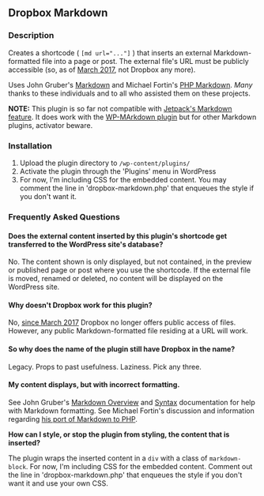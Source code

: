 ## Dropbox Markdown 

### Description 

Creates a shortcode ( `[md url="..."]` ) that inserts an external Markdown-formatted file into a page or post. The external file's URL must be publicly accessible (so, as of [March 2017](https://www.dropbox.com/help/files-folders/public-folder), not Dropbox any more).  

Uses John Gruber's [Markdown](http://daringfireball.net/projects/markdown/) and Michael Fortin's [PHP Markdown](http://michelf.com/projects/php-markdown/). *Many* thanks to these individuals and to all who assisted them on these projects.  

**NOTE:** This plugin is so far not compatible with [Jetpack's Markdown feature](https://jetpack.com/support/markdown/). It does work with the [WP-MArkdown plugin](https://wordpress.org/plugins/wp-markdown/) but for other Markdown plugins, activator beware.  

### Installation 

1. Upload the plugin directory to `/wp-content/plugins/` 
1. Activate the plugin through the 'Plugins' menu in WordPress
1. For now, I'm including CSS for the embedded content. You may comment the line in 'dropbox-markdown.php' that enqueues the style if you don't want it.


### Frequently Asked Questions 

#### Does the external content inserted by this plugin's shortcode get transferred to the WordPress site's database?

No. The content shown is only displayed, but not contained, in the preview or published page or post where you use the shortcode. If the external file is moved, renamed or deleted, no content will be displayed on the WordPress site.

#### Why doesn't Dropbox work for this plugin?

No, [since March 2017](https://www.dropbox.com/help/files-folders/public-folder) Dropbox no longer offers public access of files. However, any public Markdown-formatted file residing at a URL will work.

#### So why does the name of the plugin still have Dropbox in the name?

Legacy. Props to past usefulness. Laziness. Pick any three.

#### My content displays, but with incorrect formatting.

See John Gruber's [Markdown Overview](http://daringfireball.net/projects/markdown/) and [Syntax](http://daringfireball.net/projects/markdown/syntax) documentation for help with Markdown formatting. See Michael Fortin's discussion and information regarding [his port of Markdown to PHP](http://michelf.com/projects/php-markdown/). 

**How can I style, or stop the plugin from styling, the content that is inserted?**

The plugin wraps the inserted content in a `div` with a class of `markdown-block`. For now, I'm including CSS for the embedded content. Comment out the line in 'dropbox-markdown.php' that enqueues the style if you don't want it and use your own CSS.
